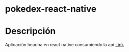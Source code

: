 # pokedex-react-native

Descripción
=========
Aplicación heacha en react native consumiendo la api [Link](http://a.com](https://pokeapi.co/))

